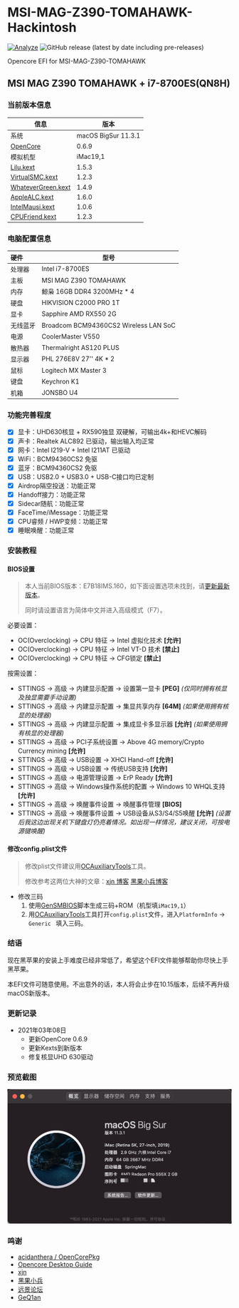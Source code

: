 # MSI-MAG-Z390-TOMAHAWK-Hackintosh
[![Analyze](https://github.com/springLee1989/MSI-MAG-Z390-TOMAHAWk-Hackintosh/actions/workflows/analyze.yml/badge.svg)](https://github.com/springLee1989/MSI-MAG-Z390-TOMAHAWK-Hackintosh/actions/workflows/analyze.yml)
![GitHub release (latest by date including pre-releases)](https://img.shields.io/github/v/release/springLee1989/MSI-MAG-Z390-TOMAHAWK-Hackintosh?include_prereleases)

Opencore EFI for MSI-MAG-Z390-TOMAHAWK

## MSI MAG Z390 TOMAHAWK + i7-8700ES(QN8H)

### 当前版本信息

| 信息                                                         | 版本                |
| ------------------------------------------------------------ | ------------------- |
| 系统                                                         | macOS BigSur 11.3.1 |
| [OpenCore](https://github.com/acidanthera/OpenCorePkg/releases) | 0.6.9               |
| 模拟机型                                                     | iMac19,1            |
| [Lilu.kext](https://github.com/acidanthera/Lilu/releases)    | 1.5.3               |
| [VirtualSMC.kext](https://github.com/acidanthera/VirtualSMC/releases) | 1.2.3               |
| [WhateverGreen.kext](https://github.com/acidanthera/WhateverGreen/releases) | 1.4.9               |
| [AppleALC.kext](https://github.com/acidanthera/AppleALC/releases) | 1.6.0               |
| [IntelMausi.kext](https://github.com/acidanthera/IntelMausi/releases) | 1.0.6               |
| [CPUFriend.kext](https://github.com/acidanthera/CPUFriend)   | 1.2.3               |

### 电脑配置信息

| 硬件     | 型号                                  |
| :------- | ------------------------------------- |
| 处理器   | Intel i7-8700ES                        |
| 主板     | MSI MAG Z390 TOMAHAWK                 |
| 内存     | 鯨枭 16GB DDR4 3200MHz * 4          |
| 硬盘     | HIKVISION C2000 PRO 1T                |
| 显卡     | Sapphire AMD RX550 2G                 |
| 无线蓝牙 | Broadcom BCM94360CS2 Wireless LAN SoC |
| 电源     | CoolerMaster V550                     |
| 散热器   | Thermalright AS120 PLUS               |
| 显示器   | PHL 276E8V 27'' 4K * 2                   |
| 鼠标     | Logitech MX Master 3                  |
| 键盘     | Keychron K1                 |
| 机箱     | JONSBO U4                             |

### 功能完善程度

- [x] 显卡：UHD630核显 + RX590独显 双硬解，可输出4k+和HEVC解码
- [x] 声卡：Realtek ALC892 已驱动，输出输入均正常
- [x] 网卡：Intel I219-V + Intel I211AT 已驱动
- [x] WiFi：BCM94360CS2 免驱
- [x] 蓝牙：BCM94360CS2 免驱
- [x] USB：USB2.0 + USB3.0 + USB-C接口均已定制
- [x] Airdrop隔空投送：功能正常
- [x] Handoff接力：功能正常
- [x] Sidecar随航：功能正常
- [x] FaceTime/iMessage：功能正常
- [x] CPU睿频 / HWP变频：功能正常
- [x] 睡眠唤醒：功能正常

### 安装教程

#### BIOS设置

> 本人当前BIOS版本：E7B18IMS.160，如下面设置选项未找到，请[更新最新版本](https://cn.msi.com/Motherboard/support/MAG-Z390-TOMAHAWK)。
>
> 同时请设置语言为简体中文并进入高级模式（F7）。

必要设置：

- OC(Overclocking) -> CPU 特征 -> Intel 虚拟化技术 **[允许]**
- OC(Overclocking) -> CPU 特征 -> Intel VT-D 技术 **[禁止]**
- OC(Overclocking) -> CPU 特征 -> CFG锁定 **[禁止]**

按需设置：

- STTINGS -> 高级 -> 内建显示配置 -> 设置第一显卡 **[PEG]**  *(仅同时拥有核显及独显需要手动设置)*
- STTINGS -> 高级 -> 内建显示配置 -> 集显共享内存 **[64M]** *(如果使用拥有核显的处理器)*
- STTINGS -> 高级 -> 内建显示配置 -> 集成显卡多显示器 **[允许]** *(如果使用拥有核显的处理器)*
- STTINGS -> 高级 -> PCI子系统设置 -> Above 4G memory/Crypto Currency mining **[允许]**
- STTINGS -> 高级 -> USB设置 -> XHCI Hand-off **[允许]**
- STTINGS -> 高级 -> USB设置 -> 传统USB支持 **[允许]**
- STTINGS -> 高级 -> 电源管理设置 -> ErP Ready **[允许]**
- STTINGS -> 高级 -> Windows操作系统的配置 -> Windows 10 WHQL支持 **[允许]**
- STTINGS -> 高级 -> 唤醒事件设置 -> 唤醒事件管理 **[BIOS]**
- STTINGS -> 高级 -> 唤醒事件设置 -> USB设备从S3/S4/S5唤醒 **[允许]** *(设置后我这边出现关机下键盘灯仍亮着情况。如出现一样情况，建议关闭，可按电源键唤醒)*

#### 修改config.plist文件

> 修改plist文件建议用[OCAuxiliaryTools](https://github.com/ic005k/OCAuxiliaryTools/releases/tag/20220204)工具。
>
> 修改参考这两位大神的文章：[xjn 博客](https://blog.xjn819.com/?p=543) [黑果小兵博客](https://blog.daliansky.net/OpenCore-BootLoader.html)

- 修改三码
  1. 使用[GenSMBIOS](https://github.com/corpnewt/GenSMBIOS)脚本生成三码+ROM（机型填`iMac19,1`）
  2. 用[OCAuxiliaryTools](https://github.com/ic005k/OCAuxiliaryTools/releases/tag/20220204)工具打开`config.plist`文件，进入`PlatformInfo` -> `Generic ` 填入三码。

### 结语

现在黑苹果的安装上手难度已经非常低了，希望这个EFI文件能够帮助你尽快上手黑苹果。

本EFI文件可随意使用。不出意外的话，本人将会止步在10.15版本，后续不再升级macOS新版本。

### 更新记录

- 2021年03年08日
  - 更新OpenCore 0.6.9
  - 更新Kexts到新版本
  - 修复核显UHD 630驱动

### 预览截图

![](./Screenshots/Screenshot01.png)


### 鸣谢

- [acidanthera / OpenCorePkg](https://github.com/acidanthera/OpenCorePkg)
- [Opencore Desktop Guide](https://dortania.github.io/OpenCore-Desktop-Guide/
  )
- [xjn](https://blog.xjn819.com/)
- [黑果小兵](https://blog.daliansky.net/)
- [远景论坛](http://bbs.pcbeta.com)
- [GeQ1an](https://github.com/GeQ1an/MSI-B360M-MORTAR-HACKINTOSH-OPENCORE-EFI)

